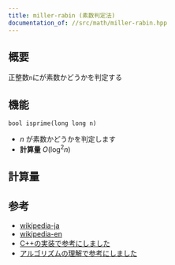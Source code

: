 ```yaml
---
title: miller-rabin (素数判定法)
documentation_of: //src/math/miller-rabin.hpp
---
```


## 概要
正整数`n`にが素数かどうかを判定する

##  機能
`bool isprime(long long n)`
- $n$ が素数かどうかを判定します
- **計算量** $O(\log ^ 2 n)$

## 計算量

## 参考

- [wikipedia-ja](https://ja.wikipedia.org/wiki/%E3%83%9F%E3%83%A9%E3%83%BC%E2%80%93%E3%83%A9%E3%83%93%E3%83%B3%E7%B4%A0%E6%95%B0%E5%88%A4%E5%AE%9A%E6%B3%95)
- [wikipedia-en](https://en.wikipedia.org/wiki/Miller%E2%80%93Rabin_primality_test)
- [C++の実装で参考にしました](https://algo-method.com/tasks/513/editorial)
- [アルゴリズムの理解で参考にしました](https://qiita.com/Kiri8128/items/eca965fe86ea5f4cbb98)
